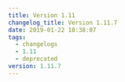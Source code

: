```yaml
---
title: Version 1.11
changelog_title: Version 1.11.7
date: 2019-01-22 18:38:07
tags:
  - changelogs
  - 1.11
  - deprecated
version: 1.11.7
---
```


<script src="https://gist.github.com/spinnaker-release/5cbb402297feb85f82482a73e9428967.js"/>
